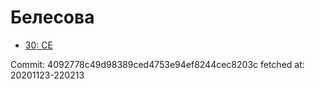 # Белесова
- [30: CE](30.md)

Commit: 4092778c49d98389ced4753e94ef8244cec8203c
 fetched at: 20201123-220213

